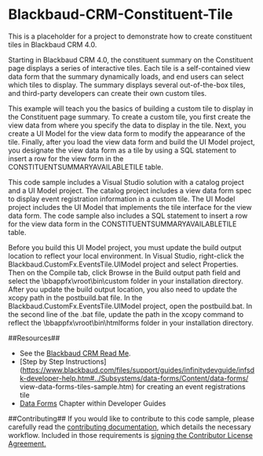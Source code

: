 Blackbaud-CRM-Constituent-Tile
==============================
This is a placeholder for a project to demonstrate how to create constituent tiles in Blackbaud CRM 4.0.



Starting in Blackbaud CRM 4.0, the constituent summary on the Constituent page  displays a series of interactive tiles. Each tile is a self-contained view data form that the summary  dynamically loads, and end users can select which tiles to display. The summary displays several out-of-the-box tiles, and third-party developers can create their own custom tiles.

This example will teach you the basics of building a custom tile to display in the Constituent page summary. To create a custom tile, you first create the view data from where you specify the data to display in the tile. Next, you create a UI Model for the view data form to modify the appearance of the tile. Finally, after you load the view data form and build the UI Model project, you designate the view data form as a tile by using a SQL statement to insert a row for the view form in the CONSTITUENTSUMMARYAVAILABLETILE table.

This code sample includes a Visual Studio solution with a catalog project and a UI Model project. The catalog project includes a view data form spec to display event registration information in  a custom tile. The UI Model project includes the UI Model that implements the tile interface for the view data form. The code sample also includes a SQL statement to insert a row for the view data form in the CONSTITUENTSUMMARYAVAILABLETILE table. 

Before you build this UI Model project, you must update the build output location to reflect your local environment. In Visual Studio, right-click the Blackbaud.CustomFx.EventsTile.UIModel project and select Properties. Then on the Compile tab, click Browse in the Build output path field and select the \bbappfx\vroot\bin\custom folder in your installation directory. After you update the build output location, you also need to update the xcopy path in the postbuild.bat file. In the Blackbaud.CustomFx.EventsTile.UIModel project, open the postbuild.bat. In the second line of the .bat file, update the path in the xcopy command to reflect the \bbappfx\vroot\bin\htmlforms folder in your installation directory.

##Resources##
* See the [Blackbaud CRM Read Me](https://github.com/blackbaud-community/Blackbaud-CRM/blob/master/README.md). 
* [Step by Step Instructions](https://www.blackbaud.com/files/support/guides/infinitydevguide/infsdk-developer-help.htm#../Subsystems/data-forms/Content/data-forms/ view-data-forms-tiles-sample.htm) for creating an event registrations tile
* [Data Forms](https://www.blackbaud.com/files/support/guides/infinitydevguide/infsdk-developer-help.htm#../Subsystems/data-forms/Content/data-forms/welcome-data-forms.htm) Chapter within Developer Guides


##Contributing##
If you would like to contribute to this code sample, please carefully read the [contributing documentation](https://github.com/blackbaud-community/Blackbaud-CRM/blob/master/CONTRIBUTING.md), which details the necessary workflow. Included in those requirements is [signing the Contributor License Agreement.](http://developer.blackbaud.com/cla/)